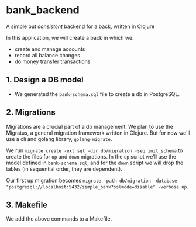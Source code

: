 # bank_backend
A simple but *consistent* backend for a back, written in Clojure

In this application, we will create a back in which we:
- create and manage accounts
- record all balance changes
- do money transfer transactions

## 1. Design a DB model
- We generated the `bank-schema.sql` file to create a db in PostgreSQL.

## 2. Migrations
Migrations are a crucial part of a db management.
We plan to use the Migratus, a general migration framework written in Clojure.
But for now we'll use a cli and golang library, `golang-migrate`.

We run
`migrate create -ext sql -dir db/migration -seq init_schema` to create the files for `up` and `down` migrations.
In the `up` script we'll use the model defined in `bank-schema.sql`, and for the `down` script we will drop the tables (in sequential order, they are dependent).

Our first up migration becomes
`migrate -path db/migration -database "postgresql://localhost:5432/simple_bank?sslmode=disable" -verbose up`.

## 3. Makefile
We add the above commands to a Makefile.